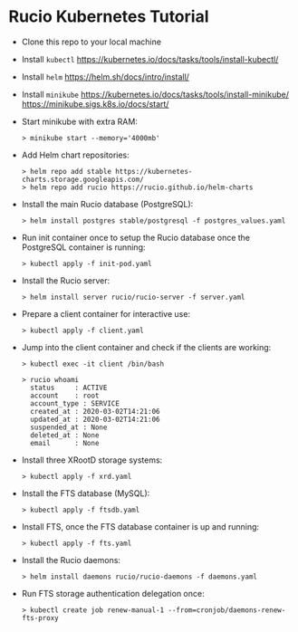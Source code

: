 # Rucio Kubernetes Tutorial

* Clone this repo to your local machine

* Install `kubectl`
      https://kubernetes.io/docs/tasks/tools/install-kubectl/
* Install `helm`
      https://helm.sh/docs/intro/install/
* Install `minikube`
      https://kubernetes.io/docs/tasks/tools/install-minikube/
	  https://minikube.sigs.k8s.io/docs/start/

* Start minikube with extra RAM:

      > minikube start --memory='4000mb'

* Add Helm chart repositories:

      > helm repo add stable https://kubernetes-charts.storage.googleapis.com/
      > helm repo add rucio https://rucio.github.io/helm-charts

* Install the main Rucio database (PostgreSQL):

      > helm install postgres stable/postgresql -f postgres_values.yaml

* Run init container once to setup the Rucio database once the PostgreSQL container is running:

      > kubectl apply -f init-pod.yaml

* Install the Rucio server:

      > helm install server rucio/rucio-server -f server.yaml

* Prepare a client container for interactive use:

      > kubectl apply -f client.yaml

* Jump into the client container and check if the clients are working:

      > kubectl exec -it client /bin/bash

      > rucio whoami
        status     : ACTIVE
        account    : root
        account_type : SERVICE
        created_at : 2020-03-02T14:21:06
        updated_at : 2020-03-02T14:21:06
        suspended_at : None
        deleted_at : None
        email      : None

* Install three XRootD storage systems:

      > kubectl apply -f xrd.yaml

* Install the FTS database (MySQL):

      > kubectl apply -f ftsdb.yaml

* Install FTS, once the FTS database container is up and running:

      > kubectl apply -f fts.yaml

* Install the Rucio daemons:

      > helm install daemons rucio/rucio-daemons -f daemons.yaml

* Run FTS storage authentication delegation once:

      > kubectl create job renew-manual-1 --from=cronjob/daemons-renew-fts-proxy
